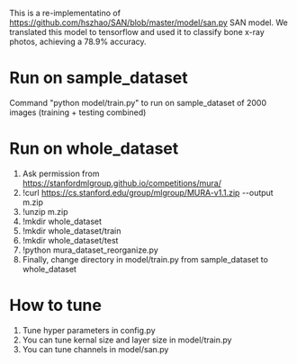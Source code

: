 This is a re-implementatino of https://github.com/hszhao/SAN/blob/master/model/san.py SAN model. We translated this model to tensorflow and used it to classify bone x-ray photos, achieving a 78.9% accuracy.

# Run on sample_dataset
Command "python model/train.py" to run on sample_dataset of 2000 images (training + testing combined)

# Run on whole_dataset
1. Ask permission from https://stanfordmlgroup.github.io/competitions/mura/
2. !curl https://cs.stanford.edu/group/mlgroup/MURA-v1.1.zip --output m.zip
3. !unzip m.zip
4. !mkdir whole_dataset
5. !mkdir whole_dataset/train
6. !mkdir whole_dataset/test
7. !python mura_dataset_reorganize.py
8. Finally, change directory in model/train.py from sample_dataset to whole_dataset

# How to tune
1. Tune hyper parameters in config.py
2. You can tune kernal size and layer size in model/train.py
3. You can tune channels in model/san.py

